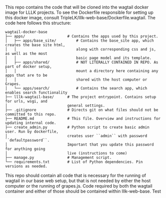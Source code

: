This repo contains the code that will be cloned into the wagtail docker image for LLLK projects. To see the Dockerfile responsible for setting up this docker image, consult TripleLK/lllk-web-base/Dockerfile.wagtail. The code here follows this structure:

```
wagtail-docker-base
├── apps/                   # Contains the apps used by this project.
│   ├── apps/base_site/         # Contains the base_site app, which creates the base site html, 
│   │                           along with corresponding css and js, as well as the most 
│   │                           basic page model and its template.
│   ├── apps/shared/            # NOT LITERALLY CONTAINED IN REPO. As part of docker setup, 
│   │                           mount a directory here containing any apps that are to be 
│   │                           shared with the host computer or Grapes.
│   └── apps/search/            # Contains the search app, which enables search functionality
├── lllk-wagtail-base/      # The project entrypoint. Contains setup for urls, wsgi, and 
│                           general settings.
├── .gitignore              # Directs git on what files should not be committed to this repo.
├── README.md               # This file. Overview and instructions for updating internal code.
├── create_admin.py         # Python script to create basic admin user. Run by dockerfile, 
│                           creates user ``admin`` with password ``defaultpassword``. 
│                           Important that you update this password for anything going 
│                           live (instructions to come)
├── manage.py               # Management script.
└── requirements.txt        # List of Python dependencies. Pin versions as needed.
```

This repo should contain all code that is necessary for the running of wagtail in our base web setup, but that is not needed by either the host computer or the running of grapes.js. Code required by both the wagtail container and either of those should be contained within lllk-web-base.
Test
